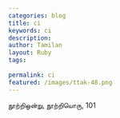 ```yaml
---
categories: blog
title: ci
keywords: ci
description: 
author: Tamilan
layout: Ruby
tags: 
 
permalink: ci
featured: /images/ttak-48.png
---
```

  
நூற்றிஒன்று, நூற்றியொரு, 101  
